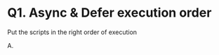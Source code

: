 # Q1. Async & Defer execution order

Put the scripts in the right order of execution

A. <script async src="async1.js" /> // Loads in 300 ms

B. <script defer src="defer1.js" /> // Loads in 200 ms

C. <script defer src="defer2.js" /> // Loads in 300 ms

D. <script async src="async2.js" /> // Loads in 50 ms

E. <script async defer src="asyncdefer1.js" /> // Loads in 60 ms

R:
D. <script async src="async2.js" /> // Loads in 50 ms

E. <script async defer src="asyncdefer1.js" /> // Loads in 60 ms

A. <script async src="async1.js" /> // Loads in 300 ms

B. <script defer src="defer1.js" /> // Loads in 200 ms

C. <script defer src="defer2.js" /> // Loads in 300 ms

Async -> not blocking the parsing of html, it runs the script as soon as it finds it, whithout blocking the parsing

Defer -> waiting for html parsing to be done and after it's starting to run

# Q2. Rendering Pipeline & Composition

Which statements are true?

A. The render tree contains all elements from the DOM and CSSOM combined

B. Compositing is the process of separating layers based on z-index, which are then combined to form the final image displayed on the screen

C. The layout process asigns colors and images to visual elements in the render tree

D. The compositing process happens on the compositor thread

E. Elements that aren't visible on the page, for example display: hidden, aren't part of the DOM tree

R:
Only D is true. (The compositor thread is a thread in the browser that leverages the GPU to create the final version of the page seen on the screen)

# Q3. Resolving Domain Requests

1. Browser sends request to Recursive DNS Resolver
2. Recursive DNS Resolver queries Root Name Server
3. Root Name Server responds with Top Level Domain Name Server IP Address
4. Recursive DNS Resolver queries Top Level Domain Name Server
5. Top Level Domain Name Server responds with Authoritative Name Server IP Address
6. Recursive DNS Resolver queries Authoritative Name Server
7. Authoritative Name Server responds with website's IP Address.

# Q.4 Call Stack & Event Loop

What gets logged?

    setTimeout(() => console.log(1))

    Promise.resolve().then(() => console.log(2))

    Promise.resolve().then(() => setTimeout(() => console.log(3)))

    new Promise(() => console.log(4))

    setTimeout(() => console.log(5))

It gets logged: 4 2 1 5 3

# Q.5 Resource Hints

Match the resource hints with their definitions

dns-prefetch -> performs domain name resolution in the background

preconnect -> proactively performs DNS resolution and TCP/TLS handshake

prefetch -> downloads resources that are likely to be needed in the future

preload -> prioritizes fetching of critical resources needed for the current navigation

# Q.6 Object Reference & Destructuring

What's the output?

    const member = {
    name: "Jane",
    address: { street: "101 Main St" }
    }

    const member2 = { ...member }

    member.address.street = "102 Main Str"
    member.name = "Sarah"

    console.log(member2)

R:

    {
    name: "Jane",
    address: { street: "102 Main Str" }
    }

# Q.7 Performance Navigation Timing

Put the performance navigation timings in the right order

1. fetchStart
2. connectEnd
3. domInteractive
4. domContentLoadedEventStart
5. domComplete
6. loadEventStart

# Q.8 Cache Directives

1. no-cache -> validates a cached response with the origin server before using it, even if it is still fresh
2. must-revalidate -> validate a stale response with the origin server before using it
3. no-store -> doesn't cache any part of the request or response
4. private -> prevents caching on shared catches
5. stale-while-revalidate -> serves stale content while validating the cached response with the origin server

# Q.9 Garbage Collection

What is true about this code block?
function addMember(name) {
return { name, createdAt: Date.now() }
}

    let obj1 = addMember("John");
    let obj2 = addMember("Sarah);

    obj1.friend = obj2;
    obj2.friend = obj1;
    obj1 = null;
    obj2 = null;

R:

1. obj1 and obj2 objects will not be garbage collected, learing to memory leak
2. obj1 and obj2 objects will be garbage collected imediatelly after setting them to null
3. obj1 and obj2 will only be garbage collected after closing the browser tab
4. obj1 and obj2 objects can be garbage collected during the next garbage collection cycle

Correct Response: 4

# Q.10 Animation Cost

When animating the following properties which have the correctly listed rendering costs?

width: Layout > Paint > Composite TRUE

opacity: Paint > Composite

background-image: Composite

left: Layout > Paint > Composite TRUE

transform: Paint > Composite

# Q.11 Event Propagation

What gets logged when clicking the button?

    <div class="outer">
        <div class="inner">
            <button>Click me!</button>
        </div>
    </div>

    outer.addEventListener("click", () => log("A"), true)
    outer.addEventListener("click", () => log("B"))
    inner.addEventListener("click", () => log("C"), true)
    inner.addEventListener("click", (e) => {
    log("D");
    e.stopPropagation();
    log("E")
    })

    button.addEventListener("click", () => log("F"))
    button.addEventListener("click", () => log("G"), true);

It gets logged:
A C G F D E

# Q.12 CSS Specificity

Order the CSS selectors by specificity
(highest to lowest)

    h1.large-text#title

    h1.large-text[id="title"]

    .large-text:nth-child(1)

    div h1.large-text::before

    div h1:first-child

    h1:not(.small-test)

Specificity:

1. Inline styles
2. IDs
3. Classes -> .text
   Attributes -> [type="input"]
   Pseudo-classes -> :hover

4. Tags -> h1
   Pseudo-elements -> ::before

# Q.13 WeakMap

